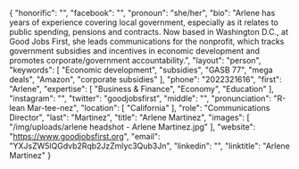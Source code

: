 {
  "honorific": "",
  "facebook": "",
  "pronoun": "she/her",
  "bio": "Arlene has years of experience covering local government, especially as it relates to public spending, pensions and contracts. Now based in Washington D.C., at Good Jobs First, she leads communications for the nonprofit, which tracks government subsidies and incentives in economic development and promotes corporate/government accountability.",
  "layout": "person",
  "keywords": [
    "Economic development",
    "subsidies",
    "GASB 77",
    "mega deals",
    "Amazon",
    "corporate subsidies"
  ],
  "phone": "2022321616",
  "first": "Arlene",
  "expertise": [
    "Business & Finance",
    "Economy",
    "Education"
  ],
  "instagram": "",
  "twitter": "goodjobsfirst",
  "middle": "",
  "pronunciation": "R-lean Mar-tee-nez",
  "location": [
    "California"
  ],
  "role": "Communications Director",
  "last": "Martinez",
  "title": "Arlene Martinez",
  "images": [
    "/img/uploads/arlene headshot - Arlene Martinez.jpg"
  ],
  "website": "https://www.goodjobsfirst.org",
  "email": "YXJsZW5lQGdvb2Rqb2JzZmlyc3Qub3Jn",
  "linkedin": "",
  "linktitle": "Arlene Martinez"
}